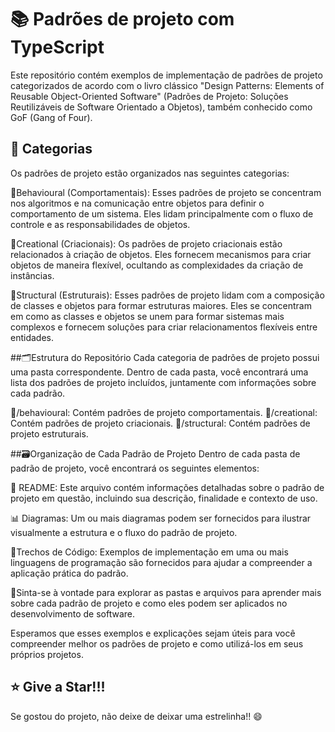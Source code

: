 # 📚 Padrões de projeto com TypeScript

Este repositório contém exemplos de implementação de padrões de projeto categorizados de acordo com o livro clássico "Design Patterns: Elements of Reusable Object-Oriented Software" (Padrões de Projeto: Soluções Reutilizáveis de Software Orientado a Objetos), também conhecido como GoF (Gang of Four).

## 📝 Categorias
Os padrões de projeto estão organizados nas seguintes categorias:

📌Behavioural (Comportamentais): Esses padrões de projeto se concentram nos algoritmos e na comunicação entre objetos para definir o comportamento de um sistema. Eles lidam principalmente com o fluxo de controle e as responsabilidades de objetos.

📌Creational (Criacionais): Os padrões de projeto criacionais estão relacionados à criação de objetos. Eles fornecem mecanismos para criar objetos de maneira flexível, ocultando as complexidades da criação de instâncias.

📌Structural (Estruturais): Esses padrões de projeto lidam com a composição de classes e objetos para formar estruturas maiores. Eles se concentram em como as classes e objetos se unem para formar sistemas mais complexos e fornecem soluções para criar relacionamentos flexíveis entre entidades.

##🗂️Estrutura do Repositório
Cada categoria de padrões de projeto possui uma pasta correspondente. Dentro de cada pasta, você encontrará uma lista dos padrões de projeto incluídos, juntamente com informações sobre cada padrão.

📁/behavioural: Contém padrões de projeto comportamentais.
📁/creational: Contém padrões de projeto criacionais.
📁/structural: Contém padrões de projeto estruturais.


##🗃️Organização de Cada Padrão de Projeto
Dentro de cada pasta de padrão de projeto, você encontrará os seguintes elementos:

📖 README: Este arquivo contém informações detalhadas sobre o padrão de projeto em questão, incluindo sua descrição, finalidade e contexto de uso.

📊 Diagramas: Um ou mais diagramas podem ser fornecidos para ilustrar visualmente a estrutura e o fluxo do padrão de projeto.

📃Trechos de Código: Exemplos de implementação em uma ou mais linguagens de programação são fornecidos para ajudar a compreender a aplicação prática do padrão.

🚀Sinta-se à vontade para explorar as pastas e arquivos para aprender mais sobre cada padrão de projeto e como eles podem ser aplicados no desenvolvimento de software.

Esperamos que esses exemplos e explicações sejam úteis para você compreender melhor os padrões de projeto e como utilizá-los em seus próprios projetos.

## ⭐ Give a Star!!!


Se gostou do projeto, não deixe de deixar uma estrelinha!! 😄
